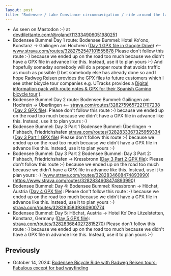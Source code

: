 ```yaml
---
layout: post
title: "Bodensee / Lake Constance circumnavigation / ride around the lake  GPX files for anybody riding around the Bodensee in the future! Do not follow, for planning only!"
---
```

* As seen on Mastodon :-)  at [devdilettante.com/@roland/113334906051980251](https://devdilettante.com/@roland/113334906051980251)
* Bodensee Bummel Day 1 route: Bodensee Bummel: Hotel Ko'ono, Konstanz -> Gailingen am Hochrein ([Day 1 GPX file in Google Drive](https://drive.google.com/file/d/1d4YJmoGz6i6LVxq7FSUYpo0yD_gQx3L3/view?usp=sharing)) <-- [www.strava.com/routes/3282752547101555878 ](https://www.strava.com/routes/3282752547101555878) Please don't follow this route :-) because we ended up on the road too much because we didn't have a GPX file in advance like this. Instead, use it to plan yours :-) And hopefully someday somebody will do a proper route that avoids traffic as much as possible (I bet somebody else has already done so and I hope Radweg Reisen provides the GPX files to future customers which I see other bicycle tour companies e.g. UTracks provides a  [Digital information pack with route notes & GPX for their Spanish Camino bicycle tour](https://www.utracks.com/Spain/Self-Guided-Cycling/Spanish-Camino-by-Bike-Leon-to-Santiago) ).
* Bodensee Bummel Day 2 route: Bodensee Bummel: Gailingen am Hochrein -> Überlingen <-- [strava.com/routes/3282759657221707238](https://strava.com/routes/3282759657221707238) ([Day 2 GPX file](https://drive.google.com/file/d/1e-DIj3oQOo-Ry3UPwYV5q5ewmiapZ9nK/view?usp=sharing)): Please don't follow this route :-) because we ended up on the road too much because we didn't have a GPX file in advance like this. Instead, use it to plan yours :-) 
* Bodensee Bummel: Day 3 Part 1 Bodensee Bummel: Überlingen -> Fishbach, Friedrichshafen  [strava.com/routes/3282833367325959334](https://strava.com/routes/3282833367325959334) ([Day 3 Part 1 GPX file](https://drive.google.com/file/d/1ovZz-JXbWp6GypyRytspvN-beMSxVOnV/view?usp=sharing)) Please don't follow this route :-) because we ended up on the road too  much because we didn't have a GPX file in advance like this. Instead,  use it to plan yours :-) 
* Bodensee Bummel: Day 3 Part 2 Bodensee Bummel: Day 3 Part 2: Fishbach,  Friedrichshafen -> Kressbronn ([Day 3 Part 2 GPX file](https://drive.google.com/file/d/1-hZInoOANwInN4MpjhAhgzDSRfM2tLMN/view?usp=sharing)):  Please don't follow this route :-)  because we ended up on the road too much because we didn't have a GPX  file in advance like this. Instead, use it to plan yours :-) [www.strava.com/routes/3282834608474893990](https://www.strava.com/routes/3282834608474893990)
* Bodensee Bummel: Day 4: Bodensee Bummel: Kressbronn -> Höchst, Austria ([Day 4 GPX file](https://drive.google.com/file/d/12uHXbxcfOdKMj-AEBbzxE_yC2MTQMcY8/view?usp=sharing)): Please don't follow this route :-) because we ended up on the road too much because we didn't have a GPX file in advance like this. Instead, use it to plan yours :-)   [strava.com/routes/3282835839360900774](https://www.strava.com/routes/3282835839360900774)
* Bodensee Bummel: Day 5: Höchst, Austria -> Hotel Ko'Ono Litzelstetten, Konstanz, Germany ([Day 5 GPX file](https://drive.google.com/file/d/1nqGMeCEtaYQFX2SXkzCaGgMb4JqpCvCt/view?usp=sharing)): [strava.com/routes/3282836840272815270)](https://www.strava.com/routes/3282836840272815270) Please don't follow this route :-) because we ended up on the road too much because we didn't have a GPX file in advance like this. Instead, use it to plan yours :-) 

## Previously

*  October 14, 2024: [Bodensee Bicycle Ride with Radweg Reisen tours: Fabulous except for bad wayfinding](http://rolandtanglao.com/2024/10/14/p1-bodensee-bicycle-ride-fabulous-despite-bad-wayfinding/)
